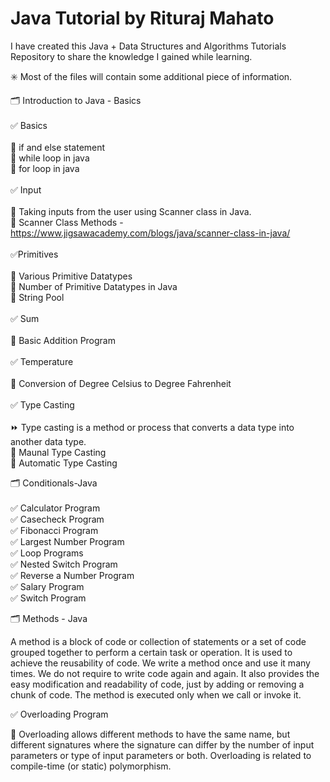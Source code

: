 # Java Tutorial by Rituraj Mahato
I have created this Java + Data Structures and Algorithms Tutorials Repository to share the knowledge I gained while learning.

✳️ Most of the files will contain some additional piece of information.

🗂 Introduction to Java - Basics <br>
<br>
✅ Basics <br>
<br>
🎯 if and else statement <br>
🎯 while loop in java <br>
🎯 for loop in java <br>
<br>
✅ Input <br>
<br>
🎯 Taking inputs from the user using Scanner class in Java. <br>
🎯 Scanner Class Methods - https://www.jigsawacademy.com/blogs/java/scanner-class-in-java/ <br>
<br>
✅Primitives <br>
<br>
🎯 Various Primitive Datatypes <br>
🎯 Number of Primitive Datatypes in Java <br>
🎯 String Pool <br>
<br>
✅ Sum <br>
<br>
🎯 Basic Addition Program <br>
<br>
✅ Temperature <br>
<br>
🎯 Conversion of Degree Celsius to Degree Fahrenheit <br>
<br>
✅ Type Casting <br>
<br>
⏩ Type casting is a method or process that converts a data type into another data type. <br>
🎯 Maunal Type Casting <br>
🎯 Automatic Type Casting <br>

🗂 Conditionals-Java <br>
<br>
✅ Calculator Program <br>
✅ Casecheck Program <br>
✅ Fibonacci Program <br>
✅ Largest Number Program <br>
✅ Loop Programs <br>
✅ Nested Switch Program <br>
✅ Reverse a Number Program <br>
✅ Salary Program <br>
✅ Switch Program <br>

🗂 Methods - Java <br>

A method is a block of code or collection of statements or a set of code grouped together to perform a certain task or operation. It is used to achieve the reusability of code. We write a method once and use it many times. We do not require to write code again and again. It also provides the easy modification and readability of code, just by adding or removing a chunk of code. The method is executed only when we call or invoke it.

✅ Overloading Program <br>

🎯 Overloading allows different methods to have the same name, but different signatures where the signature can differ by the number of input parameters or type of input parameters or both. Overloading is related to compile-time (or static) polymorphism. <br>


